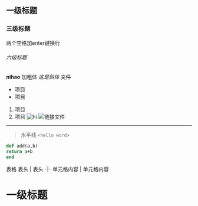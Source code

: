 ## 一级标题
### 三级标题

两个空格加enter键换行



###### 六级标题
**nihao** 加粗体
*这是斜体*
~~文件~~
* 项目
* 项目
1. 项目
2. 项目
![hi](https://raw.githubusercontent.com/Tao-Ming/image/master/Screenshot_20200408_121505_tv.danmaku.bili.jpg?token=AOEGCC2ZDKHRCJ4NFJQKMZC6RVJGQ)
![链接文件](http://img0.imgtn.bdimg.com/it/u=2907023246,4243830446&fm=26&gp=0.jpg)


*** 
>水平线 
`<hello word>`
```ruby
def add(a,b)
return a+b
end
```
表格
表头 | 表头
-|-
单元格内容 | 单元格内容
# 一级标题  
